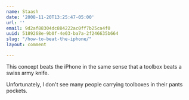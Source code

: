 ```yaml
---
name: Staash
date: '2008-11-20T13:25:47-05:00'
url: ''
email: 9d2af88304dc884222ac0ff7b25ca4f0
uuid: 5189268e-9b0f-4e03-ba7a-2f246635b664
slug: "/how-to-beat-the-iphone/"
layout: comment

---
```


This concept beats the iPhone in the same sense that a toolbox beats a swiss army knife.

Unfortunately, I don't see many people carrying toolboxes in their pants pockets.

